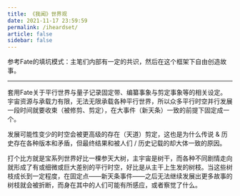 ```yaml
---
title: 《我闻》世界观
date: 2021-11-17 23:59:59
permalink: /iheardset/
article: false
sidebar: false
---
```


参考Fate的填坑模式：主笔们内部有一定的共识，然后在这个框架下自由创造故事。

---

套用Fate关于平行世界与量子记录固定带、编纂事象与剪定事象等的相关设定。  
宇宙资源与承载力有限，无法无限承载各种平行世界，所以众多平行时空并行发展一段时间就要收束（被修剪、剪定），在大事件（新天条）一致的前提下固定成一个。  

发展可能性变少的时空会被更高级的存在（天道）剪定，这也是为什么传说 & 历史存在各种版本和矛盾，但最终结果和被人们 / 历史记载的却大体一致的原因。

打个比方就是宝系列世界好比一棵参天大树，主宇宙是树干，而各种不同剧情走向就形成了有或细微或巨大差别的平行时空，好比是从主干上生发的树枝。当这些树枝成长到一定程度，在固定点——新天条事件——之后无法继续发展出更多故事的树枝就会被折断，而身在其中的人们可能有所感应，或者察觉了什么。
